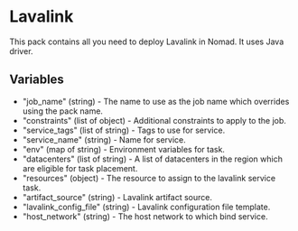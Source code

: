 # Lavalink

This pack contains all you need to deploy Lavalink in Nomad. It uses Java driver.

## Variables

- "job_name" (string) - The name to use as the job name which overrides using the pack name.
- "constraints" (list of object) - Additional constraints to apply to the job.
- "service_tags" (list of string) - Tags to use for service.
- "service_name" (string) - Name for service.
- "env" (map of string) - Environment variables for task.
- "datacenters" (list of string) - A list of datacenters in the region which are eligible for task placement.
- "resources" (object) - The resource to assign to the lavalink service task.
- "artifact_source" (string) - Lavalink artifact source.
- "lavalink_config_file" (string) - Lavalink configuration file template.
- "host_network" (string) - The host network to which bind service.
